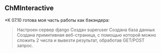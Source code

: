 ## ChMInteractive
 *К 07.10 готова моя часть работы как бэкэндера: 
 >Настроен сервер django 
 >Создан superuser 
 >Создана база данных
 >Создана примитивная веб-страница, с помощью которой можно сложить 2 числа и вывезти результат, обработав GET/POST запрос. 
